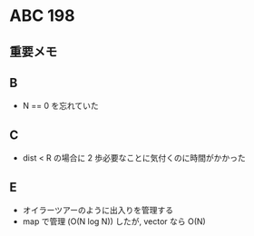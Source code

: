 # ABC 198

## 重要メモ

## B

- N == 0 を忘れていた

## C

- dist < R の場合に 2 歩必要なことに気付くのに時間がかかった

## E

- オイラーツアーのように出入りを管理する
- map で管理 (O(N log N)) したが, vector なら O(N)
